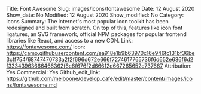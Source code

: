 Title: Font Awesome
Slug: images/icons/fontawesome
Date: 12 August 2020
Show_date: No
Modified: 12 August 2020
Show_modified: No
Category: icons
Summary: The internet's most popular icon toolkit has been redesigned and built from scratch. On top of this, features like icon font ligatures, an SVG framework, official NPM packages for popular frontend libraries like React, and access to a new CDN.
Link: https://fontawesome.com/
Icon: https://camo.githubusercontent.com/ea918e1b9b63970c16e946fc131bf36be3cff754/68747470733a2f2f696d672e666f7274617765736f6d652e636f6d2f33343963666466362f6c6f676f2d66612d667265652e737667
Attribution: Yes
Commercial: Yes
Github_edit_link: https://github.com/melboone/develop_cafe/edit/master/content/images/icons/fontawesome.md
